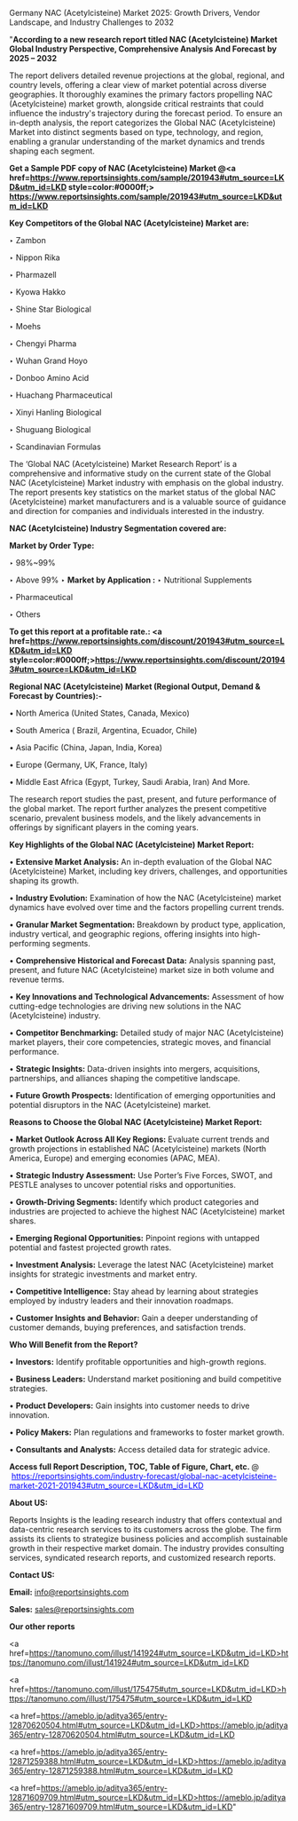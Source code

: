 Germany NAC (Acetylcisteine) Market 2025: Growth Drivers, Vendor Landscape, and Industry Challenges to 2032

"<strong>According to a new research report titled NAC (Acetylcisteine) Market Global Industry Perspective, Comprehensive Analysis And Forecast by 2025 – 2032</strong>

The report delivers detailed revenue projections at the global, regional, and country levels, offering a clear view of market potential across diverse geographies. It thoroughly examines the primary factors propelling NAC (Acetylcisteine) market growth, alongside critical restraints that could influence the industry's trajectory during the forecast period. To ensure an in-depth analysis, the report categorizes the Global NAC (Acetylcisteine) Market into distinct segments based on type, technology, and region, enabling a granular understanding of the market dynamics and trends shaping each segment.

<strong>Get a Sample PDF copy of NAC (Acetylcisteine) Market </strong><strong>@<a href=https://www.reportsinsights.com/sample/201943#utm_source=LKD&utm_id=LKD style=color:#0000ff;> https://www.reportsinsights.com/sample/201943#utm_source=LKD&utm_id=LKD</a></strong></font>

<strong>Key Competitors of the Global NAC (Acetylcisteine) Market are:</strong>

‣ Zambon

‣ Nippon Rika

‣ Pharmazell

‣ Kyowa Hakko

‣ Shine Star Biological

‣ Moehs

‣ Chengyi Pharma

‣ Wuhan Grand Hoyo

‣ Donboo Amino Acid

‣ Huachang Pharmaceutical

‣ Xinyi Hanling Biological

‣ Shuguang Biological

‣ Scandinavian Formulas

The ‘Global NAC (Acetylcisteine) Market Research Report’ is a comprehensive and informative study on the current state of the Global NAC (Acetylcisteine) Market industry with emphasis on the global industry. The report presents key statistics on the market status of the global NAC (Acetylcisteine) market manufacturers and is a valuable source of guidance and direction for companies and individuals interested in the industry.

<strong>NAC (Acetylcisteine) Industry Segmentation covered are:</strong>

<strong>Market by Order Type: </strong>

‣ 98%~99%

‣ Above 99%
‣ 
<strong>Market by Application :</strong>
‣ Nutritional Supplements

‣ Pharmaceutical

‣ Others

<strong>To get this report at a profitable rate.: <a href=https://www.reportsinsights.com/discount/201943#utm_source=LKD&utm_id=LKD style=color:#0000ff;>https://www.reportsinsights.com/discount/201943#utm_source=LKD&utm_id=LKD</a></strong></font>

<strong>Regional NAC (Acetylcisteine) Market (Regional Output, Demand &amp; Forecast by Countries):-</strong>

• North America (United States, Canada, Mexico)

• South America ( Brazil, Argentina, Ecuador, Chile)

• Asia Pacific (China, Japan, India, Korea)

• Europe (Germany, UK, France, Italy)

• Middle East Africa (Egypt, Turkey, Saudi Arabia, Iran) And More.

The research report studies the past, present, and future performance of the global market. The report further analyzes the present competitive scenario, prevalent business models, and the likely advancements in offerings by significant players in the coming years.

<strong>Key Highlights of the Global NAC (Acetylcisteine) Market Report:</strong>

• <strong>Extensive Market Analysis:</strong> An in-depth evaluation of the Global NAC (Acetylcisteine) Market, including key drivers, challenges, and opportunities shaping its growth.

• <strong>Industry Evolution:</strong> Examination of how the NAC (Acetylcisteine) market dynamics have evolved over time and the factors propelling current trends.

• <strong>Granular Market Segmentation:</strong> Breakdown by product type, application, industry vertical, and geographic regions, offering insights into high-performing segments.

• <strong>Comprehensive Historical and Forecast Data:</strong> Analysis spanning past, present, and future NAC (Acetylcisteine) market size in both volume and revenue terms.

• <strong>Key Innovations and Technological Advancements:</strong> Assessment of how cutting-edge technologies are driving new solutions in the NAC (Acetylcisteine) industry.

• <strong>Competitor Benchmarking:</strong> Detailed study of major NAC (Acetylcisteine) market players, their core competencies, strategic moves, and financial performance.

• <strong>Strategic Insights:</strong> Data-driven insights into mergers, acquisitions, partnerships, and alliances shaping the competitive landscape.

• <strong>Future Growth Prospects:</strong> Identification of emerging opportunities and potential disruptors in the NAC (Acetylcisteine) market.

<strong>Reasons to Choose the Global NAC (Acetylcisteine) Market Report:</strong>

• <strong>Market Outlook Across All Key Regions:</strong> Evaluate current trends and growth projections in established NAC (Acetylcisteine) markets (North America, Europe) and emerging economies (APAC, MEA).

• <strong>Strategic Industry Assessment:</strong> Use Porter’s Five Forces, SWOT, and PESTLE analyses to uncover potential risks and opportunities.

• <strong>Growth-Driving Segments:</strong> Identify which product categories and industries are projected to achieve the highest NAC (Acetylcisteine) market shares.

• <strong>Emerging Regional Opportunities:</strong> Pinpoint regions with untapped potential and fastest projected growth rates.

• <strong>Investment Analysis:</strong> Leverage the latest NAC (Acetylcisteine) market insights for strategic investments and market entry.

• <strong>Competitive Intelligence:</strong> Stay ahead by learning about strategies employed by industry leaders and their innovation roadmaps.

• <strong>Customer Insights and Behavior:</strong> Gain a deeper understanding of customer demands, buying preferences, and satisfaction trends.

<strong>Who Will Benefit from the Report?</strong>

• <strong>Investors:</strong> Identify profitable opportunities and high-growth regions.

• <strong>Business Leaders:</strong> Understand market positioning and build competitive strategies.

• <strong>Product Developers:</strong> Gain insights into customer needs to drive innovation.

• <strong>Policy Makers:</strong> Plan regulations and frameworks to foster market growth.

• <strong>Consultants and Analysts:</strong> Access detailed data for strategic advice.
</ul>
<strong>Access full Report Description, TOC, Table of Figure, Chart, etc. </strong>@  <a href=https://reportsinsights.com/industry-forecast/global-nac-acetylcisteine-market-2021-201943#utm_source=LKD&utm_id=LKD style=color:#0000ff;>https://reportsinsights.com/industry-forecast/global-nac-acetylcisteine-market-2021-201943#utm_source=LKD&utm_id=LKD</a></font>

<strong><strong>About US</strong>:</strong>

Reports Insights is the leading research industry that offers contextual and data-centric research services to its customers across the globe. The firm assists its clients to strategize business policies and accomplish sustainable growth in their respective market domain. The industry provides consulting services, syndicated research reports, and customized research reports.

<strong>Contact US:</strong>

<p class=""""><b>Email:</b> <a href=mailto:info@reportsinsights.com>info@reportsinsights.com</a></p>
<p class=""""><b>Sales:</b> <a href=mailto:sales@reportsinsights.com>sales@reportsinsights.com</a></p>

<strong>Our other reports</strong>

<a href=https://tanomuno.com/illust/141924#utm_source=LKD&utm_id=LKD>https://tanomuno.com/illust/141924#utm_source=LKD&utm_id=LKD</a>

<a href=https://tanomuno.com/illust/175475#utm_source=LKD&utm_id=LKD>https://tanomuno.com/illust/175475#utm_source=LKD&utm_id=LKD</a>

<a href=https://ameblo.jp/aditya365/entry-12870620504.html#utm_source=LKD&utm_id=LKD>https://ameblo.jp/aditya365/entry-12870620504.html#utm_source=LKD&utm_id=LKD</a>

<a href=https://ameblo.jp/aditya365/entry-12871259388.html#utm_source=LKD&utm_id=LKD>https://ameblo.jp/aditya365/entry-12871259388.html#utm_source=LKD&utm_id=LKD</a>

<a href=https://ameblo.jp/aditya365/entry-12871609709.html#utm_source=LKD&utm_id=LKD>https://ameblo.jp/aditya365/entry-12871609709.html#utm_source=LKD&utm_id=LKD</a>"
